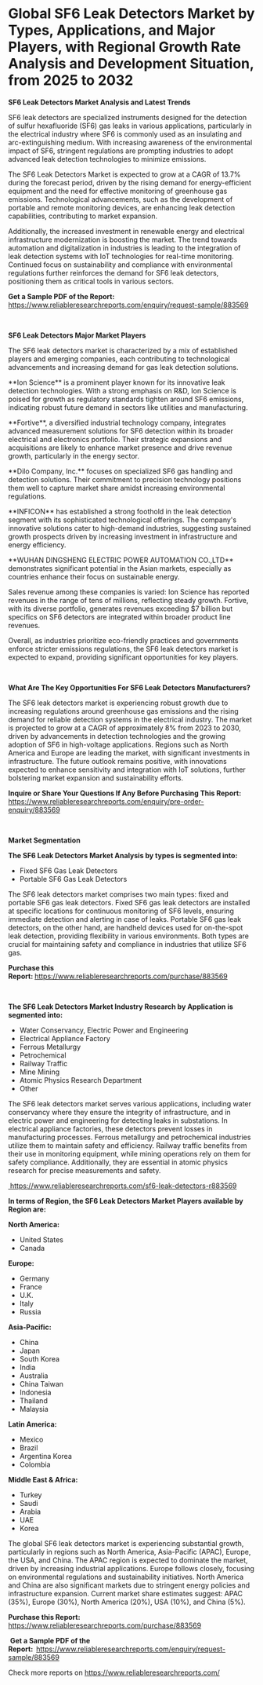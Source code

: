 <p><h1>Global SF6 Leak Detectors Market by Types, Applications, and Major Players, with Regional Growth Rate Analysis and Development Situation, from 2025 to 2032</h1></p><p><strong>SF6 Leak Detectors Market Analysis and Latest Trends</strong></p>
<p><p>SF6 leak detectors are specialized instruments designed for the detection of sulfur hexafluoride (SF6) gas leaks in various applications, particularly in the electrical industry where SF6 is commonly used as an insulating and arc-extinguishing medium. With increasing awareness of the environmental impact of SF6, stringent regulations are prompting industries to adopt advanced leak detection technologies to minimize emissions.</p><p>The SF6 Leak Detectors Market is expected to grow at a CAGR of 13.7% during the forecast period, driven by the rising demand for energy-efficient equipment and the need for effective monitoring of greenhouse gas emissions. Technological advancements, such as the development of portable and remote monitoring devices, are enhancing leak detection capabilities, contributing to market expansion. </p><p>Additionally, the increased investment in renewable energy and electrical infrastructure modernization is boosting the market. The trend towards automation and digitalization in industries is leading to the integration of leak detection systems with IoT technologies for real-time monitoring. Continued focus on sustainability and compliance with environmental regulations further reinforces the demand for SF6 leak detectors, positioning them as critical tools in various sectors.</p></p>
<p><strong>Get a Sample PDF of the Report:&nbsp;</strong> <a href="https://www.reliableresearchreports.com/enquiry/request-sample/883569?utm_campaign=3446&utm_medium=2&utm_source=Github&utm_content=ia&utm_term=10042025&utm_id=sf6-leak-detectors">https://www.reliableresearchreports.com/enquiry/request-sample/883569</a></p>
<p>&nbsp;</p>
<p><strong>SF6 Leak Detectors Major Market Players</strong></p>
<p><p>The SF6 leak detectors market is characterized by a mix of established players and emerging companies, each contributing to technological advancements and increasing demand for gas leak detection solutions. </p><p>**Ion Science** is a prominent player known for its innovative leak detection technologies. With a strong emphasis on R&D, Ion Science is poised for growth as regulatory standards tighten around SF6 emissions, indicating robust future demand in sectors like utilities and manufacturing.</p><p>**Fortive**, a diversified industrial technology company, integrates advanced measurement solutions for SF6 detection within its broader electrical and electronics portfolio. Their strategic expansions and acquisitions are likely to enhance market presence and drive revenue growth, particularly in the energy sector.</p><p>**Dilo Company, Inc.** focuses on specialized SF6 gas handling and detection solutions. Their commitment to precision technology positions them well to capture market share amidst increasing environmental regulations. </p><p>**INFICON** has established a strong foothold in the leak detection segment with its sophisticated technological offerings. The company's innovative solutions cater to high-demand industries, suggesting sustained growth prospects driven by increasing investment in infrastructure and energy efficiency.</p><p>**WUHAN DINGSHENG ELECTRIC POWER AUTOMATION CO.,LTD** demonstrates significant potential in the Asian markets, especially as countries enhance their focus on sustainable energy. </p><p>Sales revenue among these companies is varied: Ion Science has reported revenues in the range of tens of millions, reflecting steady growth. Fortive, with its diverse portfolio, generates revenues exceeding $7 billion but specifics on SF6 detectors are integrated within broader product line revenues. </p><p>Overall, as industries prioritize eco-friendly practices and governments enforce stricter emissions regulations, the SF6 leak detectors market is expected to expand, providing significant opportunities for key players.</p></p>
<p>&nbsp;</p>
<p><strong>What Are The Key Opportunities For SF6 Leak Detectors Manufacturers?</strong></p>
<p><p>The SF6 leak detectors market is experiencing robust growth due to increasing regulations around greenhouse gas emissions and the rising demand for reliable detection systems in the electrical industry. The market is projected to grow at a CAGR of approximately 8% from 2023 to 2030, driven by advancements in detection technologies and the growing adoption of SF6 in high-voltage applications. Regions such as North America and Europe are leading the market, with significant investments in infrastructure. The future outlook remains positive, with innovations expected to enhance sensitivity and integration with IoT solutions, further bolstering market expansion and sustainability efforts.</p></p>
<p><strong>Inquire or Share Your Questions If Any Before Purchasing This Report:</strong> <a href="https://www.reliableresearchreports.com/enquiry/pre-order-enquiry/883569?utm_campaign=3446&utm_medium=2&utm_source=Github&utm_content=ia&utm_term=10042025&utm_id=sf6-leak-detectors">https://www.reliableresearchreports.com/enquiry/pre-order-enquiry/883569</a></p>
<p>&nbsp;</p>
<p><strong>Market Segmentation</strong></p>
<p><strong>The SF6 Leak Detectors Market Analysis by types is segmented into:</strong></p>
<p><ul><li>Fixed SF6 Gas Leak Detectors</li><li>Portable SF6 Gas Leak Detectors</li></ul></p>
<p><p>The SF6 leak detectors market comprises two main types: fixed and portable SF6 gas leak detectors. Fixed SF6 gas leak detectors are installed at specific locations for continuous monitoring of SF6 levels, ensuring immediate detection and alerting in case of leaks. Portable SF6 gas leak detectors, on the other hand, are handheld devices used for on-the-spot leak detection, providing flexibility in various environments. Both types are crucial for maintaining safety and compliance in industries that utilize SF6 gas.</p></p>
<p><strong>Purchase this Report:&nbsp;</strong><a href="https://www.reliableresearchreports.com/purchase/883569?utm_campaign=3446&utm_medium=2&utm_source=Github&utm_content=ia&utm_term=10042025&utm_id=sf6-leak-detectors">https://www.reliableresearchreports.com/purchase/883569</a></p>
<p>&nbsp;</p>
<p><strong>The SF6 Leak Detectors Market Industry Research by Application is segmented into:</strong></p>
<p><ul><li>Water Conservancy, Electric Power and Engineering</li><li>Electrical Appliance Factory</li><li>Ferrous Metallurgy</li><li>Petrochemical</li><li>Railway Traffic</li><li>Mine Mining</li><li>Atomic Physics Research Department</li><li>Other</li></ul></p>
<p><p>The SF6 leak detectors market serves various applications, including water conservancy where they ensure the integrity of infrastructure, and in electric power and engineering for detecting leaks in substations. In electrical appliance factories, these detectors prevent losses in manufacturing processes. Ferrous metallurgy and petrochemical industries utilize them to maintain safety and efficiency. Railway traffic benefits from their use in monitoring equipment, while mining operations rely on them for safety compliance. Additionally, they are essential in atomic physics research for precise measurements and safety.</p></p>
<p><a href="https://www.reliableresearchreports.com/sf6-leak-detectors-r883569?utm_campaign=3446&utm_medium=2&utm_source=Github&utm_content=ia&utm_term=10042025&utm_id=sf6-leak-detectors">&nbsp;https://www.reliableresearchreports.com/sf6-leak-detectors-r883569</a></p>
<p><strong>In terms of Region, the SF6 Leak Detectors Market Players available by Region are:</strong></p>
<p>
    <p> <strong> North America: </strong>
        <ul>
            <li>United States</li>
            <li>Canada</li>
        </ul>
        </p> 
    <p> <strong> Europe: </strong>
        <ul>
            <li>Germany</li>
            <li>France</li>
            <li>U.K.</li>
            <li>Italy</li>
            <li>Russia</li>
        </ul>
        </p> 
    <p> <strong> Asia-Pacific: </strong>
        <ul>
            <li>China</li>
            <li>Japan</li>
            <li>South Korea</li>
            <li>India</li>
            <li>Australia</li>
            <li>China Taiwan</li>
            <li>Indonesia</li>
            <li>Thailand</li>
            <li>Malaysia</li>
        </ul>
        </p> 
    <p> <strong> Latin America: </strong>
        <ul>
            <li>Mexico</li>
            <li>Brazil</li>
            <li>Argentina Korea</li>
            <li>Colombia</li>
        </ul>
        </p> 
    <p> <strong> Middle East & Africa: </strong>
        <ul>
            <li>Turkey</li>
            <li>Saudi</li>
            <li>Arabia</li>
            <li>UAE</li>
            <li>Korea</li>
        </ul>
    </p>
    </p>
<p><p>The global SF6 leak detectors market is experiencing substantial growth, particularly in regions such as North America, Asia-Pacific (APAC), Europe, the USA, and China. The APAC region is expected to dominate the market, driven by increasing industrial applications. Europe follows closely, focusing on environmental regulations and sustainability initiatives. North America and China are also significant markets due to stringent energy policies and infrastructure expansion. Current market share estimates suggest: APAC (35%), Europe (30%), North America (20%), USA (10%), and China (5%).</p></p>
<p><strong>Purchase this Report: </strong><a href="https://www.reliableresearchreports.com/purchase/883569?utm_campaign=3446&utm_medium=2&utm_source=Github&utm_content=ia&utm_term=10042025&utm_id=sf6-leak-detectors">https://www.reliableresearchreports.com/purchase/883569</a></p>
<p>&nbsp;<strong>Get a Sample PDF of the Report:&nbsp;&nbsp;</strong><a href="https://www.reliableresearchreports.com/enquiry/request-sample/883569?utm_campaign=3446&utm_medium=2&utm_source=Github&utm_content=ia&utm_term=10042025&utm_id=sf6-leak-detectors">https://www.reliableresearchreports.com/enquiry/request-sample/883569</a></p>
<p><strong></strong></p>
<p>Check more reports on <a href="https://www.reliableresearchreports.com/?utm_campaign=3446&utm_medium=2&utm_source=Github&utm_content=ia&utm_term=10042025&utm_id=sf6-leak-detectors">https://www.reliableresearchreports.com/</a></p>